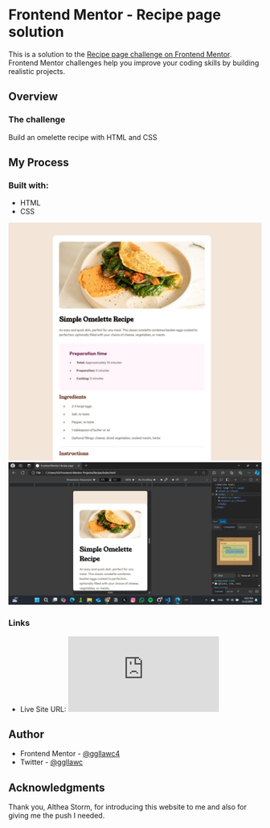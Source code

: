 # Frontend Mentor - Recipe page solution

This is a solution to the [Recipe page challenge on Frontend Mentor](https://www.frontendmentor.io/challenges/recipe-page-KiTsR8QQKm). Frontend Mentor challenges help you improve your coding skills by building realistic projects. 

## Overview 

### The challenge
Build an omelette recipe with HTML and CSS

## My Process

### Built with:
- HTML
- CSS

![](New-screenshot.jpg)
![](Mobile-new-shot.png)

### Links

- Live Site URL: ![](https://ggllawc4.github.io/Frontend-Mentor-Projects/Recipe/index.html)


## Author

- Frontend Mentor - [@ggllawc4](https://www.frontendmentor.io/profile/ggllawc4)
- Twitter - [@ggllawc](https://x.com/ggllawc)

## Acknowledgments

Thank you, Althea Storm, for introducing this website to me and also for giving me the push I needed.